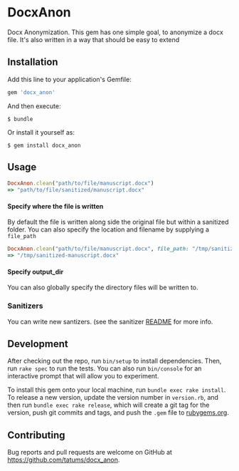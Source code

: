 # DocxAnon

Docx Anonymization. This gem has one simple goal, to anonymize a docx file.
It's also written in a way that should be easy to extend


## Installation

Add this line to your application's Gemfile:

```ruby
gem 'docx_anon'
```

And then execute:

    $ bundle

Or install it yourself as:

    $ gem install docx_anon

## Usage

```ruby
DocxAnon.clean("path/to/file/manuscript.docx")
=> "path/to/file/sanitized/manuscript.docx"
```

#### Specify where the file is written
By default the file is written along side the original file but within a sanitized folder.  You can also specify the location and filename by supplying a `file_path`
```ruby
DocxAnon.clean("path/to/file/manuscript.docx", file_path: "/tmp/sanitized-manuscript.docx"
=> "/tmp/sanitized-manuscript.docx"
```
#### Specify output_dir
You can also globally specify the directory files will be written to.

### Sanitizers

You can write new santizers. (see the sanitizer [README](./lib/docx_anon/sanitizers/README.md) for more info.


## Development

After checking out the repo, run `bin/setup` to install dependencies. Then, run `rake spec` to run the tests. You can also run `bin/console` for an interactive prompt that will allow you to experiment.

To install this gem onto your local machine, run `bundle exec rake install`. To release a new version, update the version number in `version.rb`, and then run `bundle exec rake release`, which will create a git tag for the version, push git commits and tags, and push the `.gem` file to [rubygems.org](https://rubygems.org).

## Contributing

Bug reports and pull requests are welcome on GitHub at https://github.com/tatums/docx_anon.
